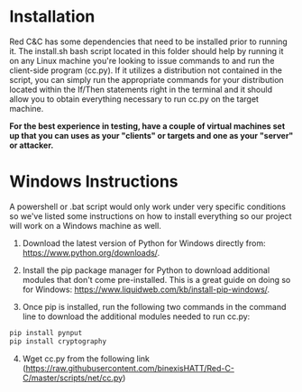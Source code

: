 # Installation

Red C&C has some dependencies that need to be installed prior to running it. The install.sh bash script located in this folder should help by running it on any Linux machine you're looking to issue commands to and run the client-side program (cc.py). If it utilizes a distribution not contained in the script, you can simply run the appropriate commands for your distribution located within the If/Then statements right in the terminal and it should allow you to obtain everything necessary to run cc.py on the target machine.

**For the best experience in testing, have a couple of virtual machines set up that you can uses as your "clients" or targets and one as your "server" or attacker.**

# Windows Instructions

A powershell or .bat script would only work under very specific conditions so we've listed some instructions on how to install everything so our project will work on a Windows machine as well. 

1. Download the latest version of Python for Windows directly from: https://www.python.org/downloads/. 

2. Install the pip package manager for Python to download additional modules that don't come pre-installed. This is a great guide on doing so for Windows: https://www.liquidweb.com/kb/install-pip-windows/. 

3. Once pip is installed, run the following two commands in the command line to download the additional modules needed to run cc.py:
```python
pip install pynput
pip install cryptography
```

4. Wget cc.py from the following link (https://raw.githubusercontent.com/binexisHATT/Red-C-C/master/scripts/net/cc.py)

